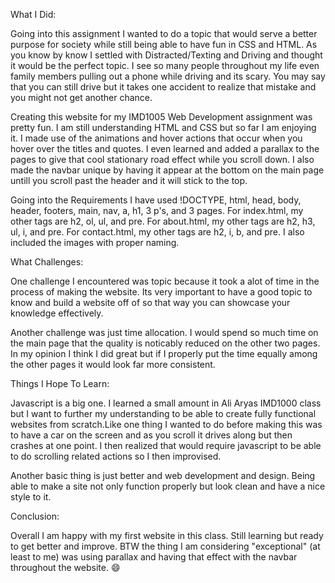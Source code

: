 What I Did:

Going into this assignment I wanted to do a topic that would serve a better purpose for society while still being able to have fun in CSS and HTML. As you know by know I settled with Distracted/Texting and Driving and thought it would be the perfect topic. I see so many people throughout my life even family members pulling out a phone while driving and its scary. You may say that you can still drive but it takes one accident to realize that mistake and you might not get another chance.

Creating this website for my IMD1005 Web Development assignment was pretty fun. I am still understanding HTML and CSS but so far I am enjoying it. I made use of the animations and hover actions that occur when you hover over the titles and quotes. I even learned and added a parallax to the pages to give that cool stationary road effect while you scroll down. I also made the navbar unique by having it appear at the bottom on the main page untill you scroll past the header and it will stick to the top.

Going into the Requirements I have used !DOCTYPE, html, head, body, header, footers, main, nav, a, h1, 3 p's, and 3 pages. For index.html, my other tags are h2, ol, ul, and pre. For about.html, my other tags are h2, h3, ul, i, and pre. For contact.html, my other tags are h2, i, b, and pre. I also included the images with proper naming.



What Challenges:

One challenge I encountered was topic because it took a alot of time in the process of making the website. Its very important to have a good topic to know and build a website off of so that way you can showcase your knowledge effectively.

Another challenge was just time allocation. I would spend so much time on the main page that the quality is noticably reduced on the other two pages. In my opinion I think I did great but if I properly put the time equally among the other pages it would look far more consistent.



Things I Hope To Learn:

Javascript is a big one. I learned a small amount in Ali Aryas IMD1000 class but I want to further my understanding to be able to create fully functional websites from scratch.Like one thing I wanted to do before making this was to have a car on the screen and as you scroll  it drives along but then crashes at one point. I then realized that would require javascript to be able to do scrolling related actions so I then improvised.

Another basic thing is just better and web development and design. Being able to make a site not only function properly but look clean and have a nice style to it.



Conclusion:

Overall I am happy with my first website in this class. Still learning but ready to get better and improve. BTW the thing I am considering "exceptional" (at least to me) was using parallax and having that effect with the navbar throughout the website. 😄
